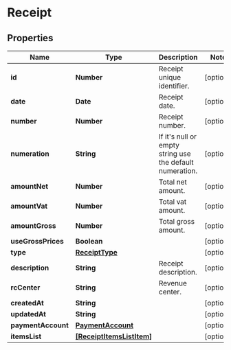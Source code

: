# Receipt

## Properties

Name | Type | Description | Notes
------------ | ------------- | ------------- | -------------
**id** | **Number** | Receipt unique identifier. | [optional] 
**date** | **Date** | Receipt date. | [optional] 
**number** | **Number** | Receipt number. | [optional] 
**numeration** | **String** | If it&#39;s null or empty string use the default numeration. | [optional] 
**amountNet** | **Number** | Total net amount. | [optional] 
**amountVat** | **Number** | Total vat amount. | [optional] 
**amountGross** | **Number** | Total gross amount. | [optional] 
**useGrossPrices** | **Boolean** |  | [optional] 
**type** | [**ReceiptType**](ReceiptType.md) |  | [optional] 
**description** | **String** | Receipt description. | [optional] 
**rcCenter** | **String** | Revenue center. | [optional] 
**createdAt** | **String** |  | [optional] 
**updatedAt** | **String** |  | [optional] 
**paymentAccount** | [**PaymentAccount**](PaymentAccount.md) |  | [optional] 
**itemsList** | [**[ReceiptItemsListItem]**](ReceiptItemsListItem.md) |  | [optional] 


